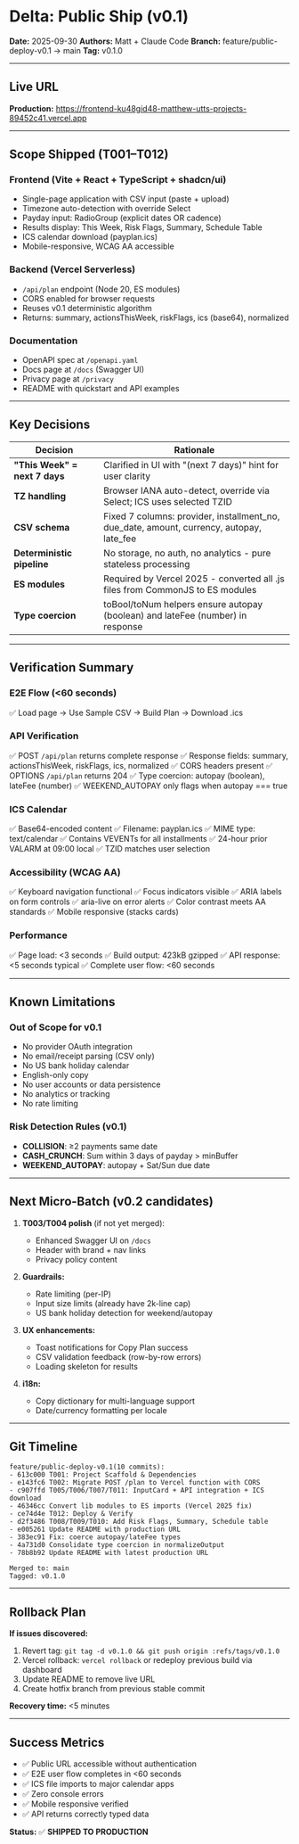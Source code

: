 # Delta: Public Ship (v0.1)

**Date:** 2025-09-30
**Authors:** Matt + Claude Code
**Branch:** feature/public-deploy-v0.1 → main
**Tag:** v0.1.0

---

## Live URL

**Production:** https://frontend-ku48gid48-matthew-utts-projects-89452c41.vercel.app

---

## Scope Shipped (T001–T012)

### Frontend (Vite + React + TypeScript + shadcn/ui)
- Single-page application with CSV input (paste + upload)
- Timezone auto-detection with override Select
- Payday input: RadioGroup (explicit dates OR cadence)
- Results display: This Week, Risk Flags, Summary, Schedule Table
- ICS calendar download (payplan.ics)
- Mobile-responsive, WCAG AA accessible

### Backend (Vercel Serverless)
- `/api/plan` endpoint (Node 20, ES modules)
- CORS enabled for browser requests
- Reuses v0.1 deterministic algorithm
- Returns: summary, actionsThisWeek, riskFlags, ics (base64), normalized

### Documentation
- OpenAPI spec at `/openapi.yaml`
- Docs page at `/docs` (Swagger UI)
- Privacy page at `/privacy`
- README with quickstart and API examples

---

## Key Decisions

| Decision | Rationale |
|----------|-----------|
| **"This Week" = next 7 days** | Clarified in UI with "(next 7 days)" hint for user clarity |
| **TZ handling** | Browser IANA auto-detect, override via Select; ICS uses selected TZID |
| **CSV schema** | Fixed 7 columns: provider, installment_no, due_date, amount, currency, autopay, late_fee |
| **Deterministic pipeline** | No storage, no auth, no analytics - pure stateless processing |
| **ES modules** | Required by Vercel 2025 - converted all .js files from CommonJS to ES modules |
| **Type coercion** | toBool/toNum helpers ensure autopay (boolean) and lateFee (number) in response |

---

## Verification Summary

### E2E Flow (<60 seconds)
✅ Load page → Use Sample CSV → Build Plan → Download .ics

### API Verification
✅ POST `/api/plan` returns complete response
✅ Response fields: summary, actionsThisWeek, riskFlags, ics, normalized
✅ CORS headers present
✅ OPTIONS `/api/plan` returns 204
✅ Type coercion: autopay (boolean), lateFee (number)
✅ WEEKEND_AUTOPAY only flags when autopay === true

### ICS Calendar
✅ Base64-encoded content
✅ Filename: payplan.ics
✅ MIME type: text/calendar
✅ Contains VEVENTs for all installments
✅ 24-hour prior VALARM at 09:00 local
✅ TZID matches user selection

### Accessibility (WCAG AA)
✅ Keyboard navigation functional
✅ Focus indicators visible
✅ ARIA labels on form controls
✅ aria-live on error alerts
✅ Color contrast meets AA standards
✅ Mobile responsive (stacks cards)

### Performance
✅ Page load: <3 seconds
✅ Build output: 423kB gzipped
✅ API response: <5 seconds typical
✅ Complete user flow: <60 seconds

---

## Known Limitations

### Out of Scope for v0.1
- No provider OAuth integration
- No email/receipt parsing (CSV only)
- No US bank holiday calendar
- English-only copy
- No user accounts or data persistence
- No analytics or tracking
- No rate limiting

### Risk Detection Rules (v0.1)
- **COLLISION**: ≥2 payments same date
- **CASH_CRUNCH**: Sum within 3 days of payday > minBuffer
- **WEEKEND_AUTOPAY**: autopay + Sat/Sun due date

---

## Next Micro-Batch (v0.2 candidates)

1. **T003/T004 polish** (if not yet merged):
   - Enhanced Swagger UI on `/docs`
   - Header with brand + nav links
   - Privacy policy content

2. **Guardrails:**
   - Rate limiting (per-IP)
   - Input size limits (already have 2k-line cap)
   - US bank holiday detection for weekend/autopay

3. **UX enhancements:**
   - Toast notifications for Copy Plan success
   - CSV validation feedback (row-by-row errors)
   - Loading skeleton for results

4. **i18n:**
   - Copy dictionary for multi-language support
   - Date/currency formatting per locale

---

## Git Timeline

```
feature/public-deploy-v0.1(10 commits):
- 613c000 T001: Project Scaffold & Dependencies
- e143fc6 T002: Migrate POST /plan to Vercel function with CORS
- c907ffd T005/T006/T007/T011: InputCard + API integration + ICS download
- 46346cc Convert lib modules to ES imports (Vercel 2025 fix)
- ce74d4e T012: Deploy & Verify
- d2f3486 T008/T009/T010: Add Risk Flags, Summary, Schedule table
- e005261 Update README with production URL
- 383ec91 Fix: coerce autopay/lateFee types
- 4a731d0 Consolidate type coercion in normalizeOutput
- 78b8b92 Update README with latest production URL

Merged to: main
Tagged: v0.1.0
```

---

## Rollback Plan

**If issues discovered:**
1. Revert tag: `git tag -d v0.1.0 && git push origin :refs/tags/v0.1.0`
2. Vercel rollback: `vercel rollback` or redeploy previous build via dashboard
3. Update README to remove live URL
4. Create hotfix branch from previous stable commit

**Recovery time:** <5 minutes

---

## Success Metrics

- ✅ Public URL accessible without authentication
- ✅ E2E user flow completes in <60 seconds
- ✅ ICS file imports to major calendar apps
- ✅ Zero console errors
- ✅ Mobile responsive verified
- ✅ API returns correctly typed data

**Status:** ✅ **SHIPPED TO PRODUCTION**